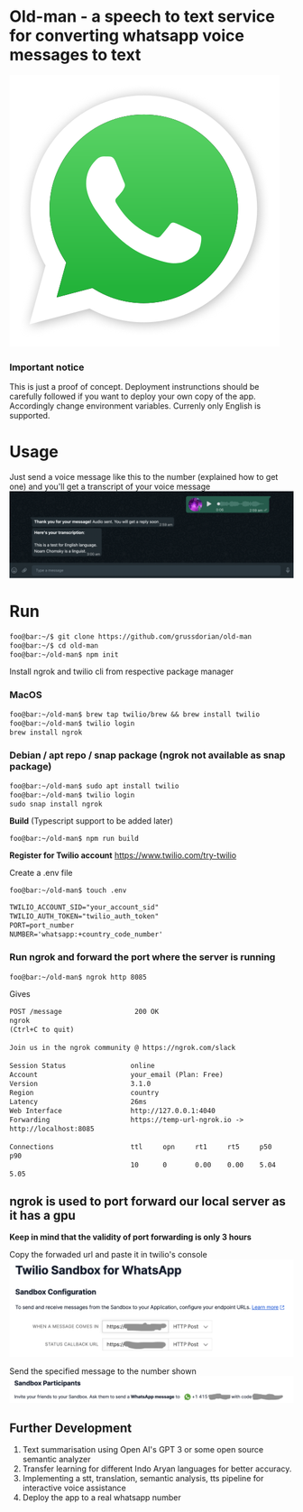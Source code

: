 # Old-man - a speech to text service for converting whatsapp voice messages to text

![Logo](logo.png?raw=true "App logo")

### **Important notice**

This is just a proof of concept. Deployment instrunctions should be carefully followed if you want to deploy your own copy of the app. Accordingly change environment variables. Currenly only English is supported.

# Usage

Just send a voice message like this to the number (explained how to get one) and you'll get a transcript of your voice message
![img3](img3.png?raw=true "img3")

# Run

```console
foo@bar:~/$ git clone https://github.com/grussdorian/old-man
foo@bar:~/$ cd old-man
foo@bar:~/old-man$ npm init
```

Install ngrok and twilio cli from respective package manager

### **MacOS**

```console
foo@bar:~/old-man$ brew tap twilio/brew && brew install twilio
foo@bar:~/old-man$ twilio login
brew install ngrok
```

### **Debian / apt repo / snap package (ngrok not available as snap package)**

```console
foo@bar:~/old-man$ sudo apt install twilio
foo@bar:~/old-man$ twilio login
sudo snap install ngrok
```

**Build**
(Typescript support to be added later)

```console
foo@bar:~/old-man$ npm run build
```

**Register for Twilio account** https://www.twilio.com/try-twilio

Create a .env file

```console
foo@bar:~/old-man$ touch .env
```

```console
TWILIO_ACCOUNT_SID="your_account_sid"
TWILIO_AUTH_TOKEN="twilio_auth_token"
PORT=port_number
NUMBER='whatsapp:+country_code_number'
```

### Run ngrok and forward the port where the server is running

```console
foo@bar:~/old-man$ ngrok http 8085
```

Gives

```console
POST /message                  200 OK
ngrok                                                                                   (Ctrl+C to quit)

Join us in the ngrok community @ https://ngrok.com/slack

Session Status                online
Account                       your_email (Plan: Free)
Version                       3.1.0
Region                        country
Latency                       26ms
Web Interface                 http://127.0.0.1:4040
Forwarding                    https://temp-url-ngrok.io -> http://localhost:8085

Connections                   ttl     opn     rt1     rt5     p50     p90
                              10      0       0.00    0.00    5.04    5.05
```

## ngrok is used to port forward our local server as it has a gpu

**Keep in mind that the validity of port forwarding is only 3 hours**

Copy the forwaded url and paste it in twilio's console
![img1](img1.png?raw=true "img1")

Send the specified message to the number shown
![img2](img2.png?raw=true "img2")

## Further Development

1. Text summarisation using Open AI's GPT 3 or some open source semantic analyzer
2. Transfer learning for different Indo Aryan languages for better accuracy.
3. Implementing a stt, translation, semantic analysis, tts pipeline for interactive voice assistance
4. Deploy the app to a real whatsapp number
